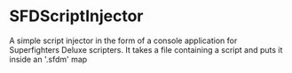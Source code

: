 # SFDScriptInjector
A simple script injector in the form of a console application for Superfighters Deluxe scripters. It takes a file containing a script and puts it inside an '.sfdm' map
